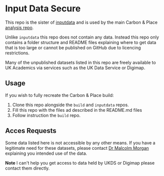 # Input Data Secure

This repo is the sister of [inputdata](https://github.com/PlaceBasedCarbonCalculator/inputdata) and is used by the main Carbon & Place  [analysis repo](https://github.com/PlaceBasedCarbonCalculator/build).

Unlike `inputdata` this repo does not contain any data. Instead this repo only contains a folder structure and README files explaining where to get data that is too large or cannot be published on GitHub due to licencing restrictions.

Many of the unpublished datasets listed in this repo are freely available to UK Academics via services such as the UK Data Service or Digimap.

## Usage

If you wish to fully recreate the Carbon & Place build:

1. Clone this repo alongside the `build` and `inputdata` repos.
1. Fill this repo with the files ad described in the README.md files
1. Follow instruction the `build` repo.


## Acces Requests

Some data listed here is not accessible by any other means. If you have a legitimate need for these datasets, please contact [Dr Malcolm Morgan](https://github.com/mem48) explaining you intended use of the data. 

**Note** I can't help you get access to data held by UKDS or Digimap please contact them directly.

